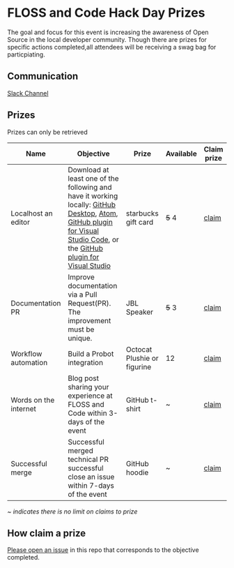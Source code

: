 # FLOSS and Code Hack Day Prizes

The goal and focus for this event is increasing the awareness of Open Source in the local developer community. Though there are prizes for specific actions completed,all attendees will be receiving a swag bag for particpiating.

## Communication
[Slack Channel](https://ohub-floss-atl.slack.com)

## Prizes

Prizes can only be retrieved 

|Name|Objective|Prize|Available| Claim prize|
|-|-|-|-|-|
|Localhost an editor| Download at least one of the following and have it working locally: [GitHub Desktop](https://github.com/desktop/desktop/blob/development/docs/contributing/setup.md), [Atom](https://github.com/atom/atom/blob/master/CONTRIBUTING.md), [GitHub plugin for Visual Studio Code](https://github.com/Microsoft/vscode-pull-request-github/wiki/Contributing#build-and-run), or the [GitHub plugin for Visual Studio](https://github.com/github/VisualStudio/blob/master/CONTRIBUTING.md) |starbucks gift card|~~5~~ 4|[claim](https://github.com/ohub-floss-atl/prizes/issues/new?assignees=&labels=Localhost+an+editor&template=-prize-request--running-it-local--.md&title=%5BPrize%5D)|
|Documentation PR|Improve documentation via a Pull Request(PR).  The improvement must be unique. |JBL Speaker|~~5~~ 3|[claim](https://github.com/ohub-floss-atl/prizes/issues/new?assignees=&labels=documentation+fix&template=-prize-request--improve-documentation-pull-request-pr--.md&title=%5BPrize%5D)|
|Workflow automation|Build a Probot integration |Octocat Plushie or figurine|12|[claim](https://github.com/ohub-floss-atl/prizes/issues/new?assignees=&labels=probot+integration&template=-prize-request--Build-a-Probot-integration--.md&title=%5BPrize%5D)|
|Words on the internet|Blog post sharing your experience at FLOSS and Code within 3-days of the event |GitHub t-shirt|~|[claim](https://github.com/ohub-floss-atl/prizes/issues/new?assignees=&labels=documentation+fix&template=-blog.md&title=%5BPrize%5D+Words+on+the+internet)|
|Successful merge|Successful merged technical PR successful close an issue within 7-days of the event |GitHub hoodie|~|[claim](https://github.com/ohub-floss-atl/prizes/issues/new?assignees=&labels=merged&template=merge.md&title=%5BPrize%5D+Successful+merge)|

*~* *indicates there is no limit on claims to prize*

## How claim a prize
[Please open an issue](https://github.com/ohub-floss-atl/prizes/issues/new/choose) in this repo that corresponds to the objective completed.

